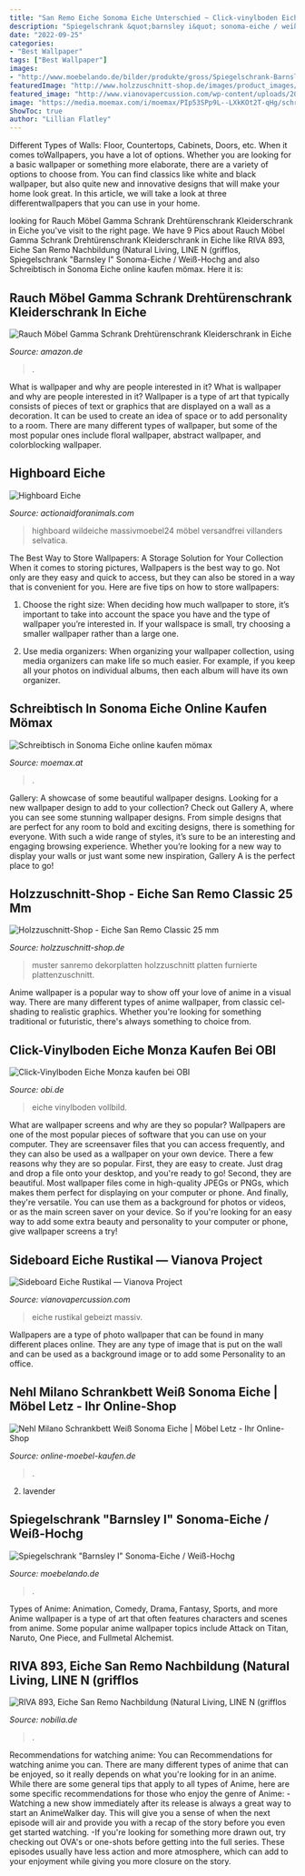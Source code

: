 ```yaml
---
title: "San Remo Eiche Sonoma Eiche Unterschied ~ Click-vinylboden Eiche Monza Kaufen Bei Obi"
description: "Spiegelschrank &quot;barnsley i&quot; sonoma-eiche / weiß-hochg"
date: "2022-09-25"
categories:
- "Best Wallpaper"
tags: ["Best Wallpaper"]
images:
- "http://www.moebelando.de/bilder/produkte/gross/Spiegelschrank-Barnsley-I_b7.jpg"
featuredImage: "http://www.holzzuschnitt-shop.de/images/product_images/original_images/197_0.jpg"
featured_image: "http://www.vianovapercussion.com/wp-content/uploads/2018/07/sideboard-eiche-sand-nett-eiche-rustikal-eiche-parkett-ohssl-2.jpg"
image: "https://media.moemax.com/i/moemax/PIp53SPp9L--LXkKOt2T-qHg/schreibtisch-in-sonoma-eiche-sonoma-eiche-modern-holzwerkstoff-moemax-modern-living.jpg?w=578&amp;h=578&amp;upscale=padd"
ShowToc: true
author: "Lillian Flatley"
---
```



Different Types of Walls: Floor, Countertops, Cabinets, Doors, etc.
When it comes toWallpapers, you have a lot of options. Whether you are looking for a basic wallpaper or something more elaborate, there are a variety of options to choose from. You can find classics like white and black wallpaper, but also quite new and innovative designs that will make your home look great. In this article, we will take a look at three differentwallpapers that you can use in your home.

	

		
looking for Rauch Möbel Gamma Schrank Drehtürenschrank Kleiderschrank in Eiche you've visit to the right page. We have 9 Pics about Rauch Möbel Gamma Schrank Drehtürenschrank Kleiderschrank in Eiche like RIVA 893, Eiche San Remo Nachbildung (Natural Living, LINE N (grifflos, Spiegelschrank &quot;Barnsley I&quot; Sonoma-Eiche / Weiß-Hochg and also Schreibtisch in Sonoma Eiche online kaufen mömax. Here it is:
		
    
## Rauch Möbel Gamma Schrank Drehtürenschrank Kleiderschrank In Eiche

<img loading=lazy src="https://m.media-amazon.com/images/I/71VPaInXduL._AC_.__US1000__.jpg" onerror="this.onerror=null;this.src='https://tse4.mm.bing.net/th?id=OIP.ZIwdWUG8S_6MsjJyCH4v-gHaHa&amp;pid=15.1';" alt="Rauch Möbel Gamma Schrank Drehtürenschrank Kleiderschrank in Eiche">

_Source: amazon.de_

>. 

	

What is wallpaper and why are people interested in it?
What is wallpaper and why are people interested in it?
Wallpaper is a type of art that typically consists of pieces of text or graphics that are displayed on a wall as a decoration. It can be used to create an idea of space or to add personality to a room. There are many different types of wallpaper, but some of the most popular ones include floral wallpaper, abstract wallpaper, and colorblocking wallpaper.

    
## Highboard Eiche

<img loading=lazy src="https://i.pinimg.com/originals/39/22/ee/3922eeac3b6e1db759d86b5c21c002c3.jpg" onerror="this.onerror=null;this.src='https://tse3.mm.bing.net/th?id=OIP.i-9xQFi54ZnIYTygHiGSvQHaFP&amp;pid=15.1';" alt="Highboard Eiche">

_Source: actionaidforanimals.com_

>highboard wildeiche massivmoebel24 möbel versandfrei villanders selvatica. 

	

The Best Way to Store Wallpapers: A Storage Solution for Your Collection
When it comes to storing pictures, Wallpapers is the best way to go. Not only are they easy and quick to access, but they can also be stored in a way that is convenient for you. Here are five tips on how to store wallpapers:
1) Choose the right size: When deciding how much wallpaper to store, it’s important to take into account the space you have and the type of wallpaper you’re interested in. If your wallspace is small, try choosing a smaller wallpaper rather than a large one.

2) Use media organizers: When organizing your wallpaper collection, using media organizers can make life so much easier. For example, if you keep all your photos on individual albums, then each album will have its own organizer.

    
## Schreibtisch In Sonoma Eiche Online Kaufen Mömax

<img loading=lazy src="https://media.moemax.com/i/moemax/PIp53SPp9L--LXkKOt2T-qHg/schreibtisch-in-sonoma-eiche-sonoma-eiche-modern-holzwerkstoff-moemax-modern-living.jpg?w=578&amp;h=578&amp;upscale=padd" onerror="this.onerror=null;this.src='https://tse1.mm.bing.net/th?id=OIP.Lv0rLQLmyJ3EAsz3CHVpvgHaHa&amp;pid=15.1';" alt="Schreibtisch in Sonoma Eiche online kaufen mömax">

_Source: moemax.at_

>. 

	

Gallery: A showcase of some beautiful wallpaper designs.
Looking for a new wallpaper design to add to your collection? Check out Gallery A, where you can see some stunning wallpaper designs. From simple designs that are perfect for any room to bold and exciting designs, there is something for everyone. With such a wide range of styles, it’s sure to be an interesting and engaging browsing experience. Whether you’re looking for a new way to display your walls or just want some new inspiration, Gallery A is the perfect place to go!





	
	
    
## Holzzuschnitt-Shop - Eiche San Remo Classic 25 Mm

<img loading=lazy src="http://www.holzzuschnitt-shop.de/images/product_images/original_images/197_0.jpg" onerror="this.onerror=null;this.src='https://tse1.mm.bing.net/th?id=OIP.Td3eE81n3Fu3DfC6N1PYJgHaFH&amp;pid=15.1';" alt="Holzzuschnitt-Shop - Eiche San Remo Classic 25 mm">

_Source: holzzuschnitt-shop.de_

>muster sanremo dekorplatten holzzuschnitt platten furnierte plattenzuschnitt. 

	

Anime wallpaper is a popular way to show off your love of anime in a visual way. There are many different types of anime wallpaper, from classic cel-shading to realistic graphics. Whether you're looking for something traditional or futuristic, there's always something to choice from.

    
## Click-Vinylboden Eiche Monza Kaufen Bei OBI

<img loading=lazy src="https://images.obi.de/product/SI/1500x1500/141616_1.jpg" onerror="this.onerror=null;this.src='https://tse3.mm.bing.net/th?id=OIP.vFceb1a0E69_LNAQQ9cNagHaHa&amp;pid=15.1';" alt="Click-Vinylboden Eiche Monza kaufen bei OBI">

_Source: obi.de_

>eiche vinylboden vollbild. 

	

What are wallpaper screens and why are they so popular?
Wallpapers are one of the most popular pieces of software that you can use on your computer. They are screensaver files that you can access frequently, and they can also be used as a wallpaper on your own device. There a few reasons why they are so popular. First, they are easy to create. Just drag and drop a file onto your desktop, and you're ready to go! Second, they are beautiful. Most wallpaper files come in high-quality JPEGs or PNGs, which makes them perfect for displaying on your computer or phone. And finally, they're versatile. You can use them as a background for photos or videos, or as the main screen saver on your device. So if you're looking for an easy way to add some extra beauty and personality to your computer or phone, give wallpaper screens a try!

    
## Sideboard Eiche Rustikal — Vianova Project

<img loading=lazy src="http://www.vianovapercussion.com/wp-content/uploads/2018/07/sideboard-eiche-sand-nett-eiche-rustikal-eiche-parkett-ohssl-2.jpg" onerror="this.onerror=null;this.src='https://tse3.mm.bing.net/th?id=OIP.EaXdnIzJijSvQMuVQpMCIQHaE7&amp;pid=15.1';" alt="Sideboard Eiche Rustikal — Vianova Project">

_Source: vianovapercussion.com_

>eiche rustikal gebeizt massiv. 

	



Wallpapers are a type of photo wallpaper that can be found in many different places online. They are any type of image that is put on the wall and can be used as a background image or to add some Personality to an office.

    
## Nehl Milano Schrankbett Weiß Sonoma Eiche | Möbel Letz - Ihr Online-Shop

<img loading=lazy src="https://online-moebel-kaufen.de/shop/images/product_images/popup_images/11243_1.jpg" onerror="this.onerror=null;this.src='https://tse4.mm.bing.net/th?id=OIP.vwh-q69jS8k7MdDZA-ryVwHaFj&amp;pid=15.1';" alt="Nehl Milano Schrankbett Weiß Sonoma Eiche | Möbel Letz - Ihr Online-Shop">

_Source: online-moebel-kaufen.de_

>. 

	

2. lavender 

    
## Spiegelschrank &quot;Barnsley I&quot; Sonoma-Eiche / Weiß-Hochg

<img loading=lazy src="http://www.moebelando.de/bilder/produkte/gross/Spiegelschrank-Barnsley-I_b7.jpg" onerror="this.onerror=null;this.src='https://tse1.mm.bing.net/th?id=OIP.wl4H4V0AhP7tlmIe5_rJcQHaHa&amp;pid=15.1';" alt="Spiegelschrank &quot;Barnsley I&quot; Sonoma-Eiche / Weiß-Hochg">

_Source: moebelando.de_

>. 

	

Types of Anime: Animation, Comedy, Drama, Fantasy, Sports, and more
Anime wallpaper is a type of art that often features characters and scenes from anime. Some popular anime wallpaper topics include Attack on Titan, Naruto, One Piece, and Fullmetal Alchemist.

    
## RIVA 893, Eiche San Remo Nachbildung (Natural Living, LINE N (grifflos

<img loading=lazy src="https://www.nobilia.de/fileadmin/assets/produkte/_kuechen/ausstattungen/korpusfarben/078.jpg" onerror="this.onerror=null;this.src='https://tse3.mm.bing.net/th?id=OIP.Bdd9WzmGa5-RNMjE80flGwHaFj&amp;pid=15.1';" alt="RIVA 893, Eiche San Remo Nachbildung (Natural Living, LINE N (grifflos">

_Source: nobilia.de_

>. 

	

Recommendations for watching anime: You can
Recommendations for watching anime you can. There are many different types of anime that can be enjoyed, so it really depends on what you're looking for in an anime. While there are some general tips that apply to all types of Anime, here are some specific recommendations for those who enjoy the genre of Anime: 
-Watching a new show immediately after its release is always a great way to start an AnimeWalker day. This will give you a sense of when the next episode will air and provide you with a recap of the story before you even get started watching. 
-If you're looking for something more drawn out, try checking out OVA's or one-shots before getting into the full series. These episodes usually have less action and more atmosphere, which can add to your enjoyment while giving you more closure on the story.

